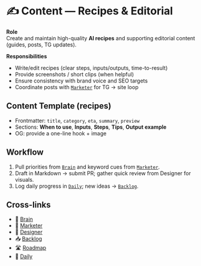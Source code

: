 # ✍️ Content — Recipes & Editorial
 
**Role**  
Create and maintain high-quality **AI recipes** and supporting editorial content (guides, posts, TG updates).

**Responsibilities**
- Write/edit recipes (clear steps, inputs/outputs, time-to-result)
- Provide screenshots / short clips (when helpful)
- Ensure consistency with brand voice and SEO targets
- Coordinate posts with [`Marketer`](0002-marketer.md) for TG → site loop

## Content Template (recipes)
- Frontmatter: `title`, `category`, `eta`, `summary`, `preview`
- Sections: **When to use**, **Inputs**, **Steps**, **Tips**, **Output example**
- OG: provide a one-line hook + image

## Workflow
1) Pull priorities from [`Brain`](0001-brain.md) and keyword cues from [`Marketer`](0002-marketer.md).  
2) Draft in Markdown → submit PR; gather quick review from Designer for visuals.  
3) Log daily progress in [`Daily`](../tasks/daily.md); new ideas → [`Backlog`](../tasks/backlog.md).

## Cross-links
- 🧠 [Brain](0001-brain.md)
- 📢 [Marketer](0002-marketer.md)
- 🎨 [Designer](0003-designer.md)
- 📥 [Backlog](../tasks/backlog.md)
- 🛣 [Roadmap](../tasks/roadmap.md)
- 📅 [Daily](../tasks/daily.md)

